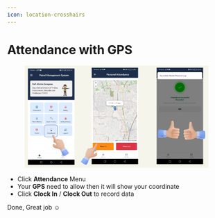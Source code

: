 ```yaml
---
icon: location-crosshairs
---
```


# Attendance with GPS

<figure><img src="../.gitbook/assets/image (39).png" alt=""><figcaption></figcaption></figure>

* Click **Attendance** Menu
* Your **GPS** need to allow then it will show your coordinate
* Click **Clock In** / **Clock Out** to record data

Done, Great job :relaxed:
